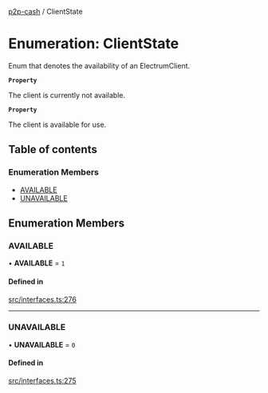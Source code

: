 [p2p-cash](../README.md) / ClientState

# Enumeration: ClientState

Enum that denotes the availability of an ElectrumClient.

**`Property`**

The client is currently not available.

**`Property`**

The client is available for use.

## Table of contents

### Enumeration Members

- [AVAILABLE](ClientState.md#available)
- [UNAVAILABLE](ClientState.md#unavailable)

## Enumeration Members

### AVAILABLE

• **AVAILABLE** = ``1``

#### Defined in

[src/interfaces.ts:276](https://github.com/mainnet-pat/p2p-cash/blob/master/src/interfaces.ts#L276)

___

### UNAVAILABLE

• **UNAVAILABLE** = ``0``

#### Defined in

[src/interfaces.ts:275](https://github.com/mainnet-pat/p2p-cash/blob/master/src/interfaces.ts#L275)

